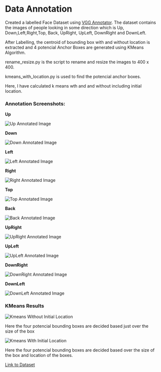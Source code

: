 # Data Annotation

Created a labelled Face Dataset using [VGG Annotator](http://www.robots.ox.ac.uk/~vgg/software/via/). 
The dataset contains the images of people looking in some direction which is Up, Down,Left,Right,Top, Back, UpRight, UpLeft, DownRight and DownLeft.

After Labelling, the centroid of bounding box with and without location is extracted and 4 potencial Anchor Boxes are generated using KMeans Algorithm.


rename_resize.py is the script to rename and resize the images to 400 x 400.

kmeans_with_location.py is used to find the potencial anchor boxes. 

Here, I have calculated k means wth and and without including initial location.

### Annotation Screenshots:

**Up**

![Up Annotated Image](Assets/up.png)

**Down**

![Down Annotated Image](Assets/down.png)

**Left**

![Left Annotated Image](Assets/left.png)

**Right**

![Right Annotated Image](Assets/right.png)

**Top**

![Top Annotated Image](Assets/top.png)

**Back**

![Back Annotated Image](Assets/back.png)

**UpRight**

![UpRight Annotated Image](Assets/upright.png)

**UpLeft**

![UpLeft Annotated Image](Assets/upleft.png)

**DownRight**

![DownRight Annotated Image](Assets/downright.png)

**DownLeft**

![DownLeft Annotated Image](Assets/downleft.png)

### KMeans Results

![Kmeans Without Initial Location](Assets/kmeans.png)

Here the four potencial bounding boxes are decided based just over the size of the box

![Kmeans With Initial Location](Assets/kmeans_with_location.png)

Here the four potencial bounding boxes are decided based over the size of the box and location of the boxes.

[Link to Dataset](https://drive.google.com/drive/folders/1IXQHnZ2I55tlWahcsfY4gIIoJtUcXN3t)

